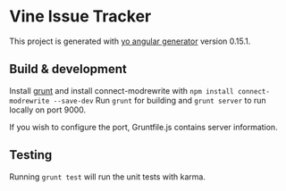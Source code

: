 # Vine Issue Tracker

This project is generated with [yo angular generator](https://github.com/yeoman/generator-angular)
version 0.15.1.

## Build & development

Install [grunt](http://gruntjs.com/getting-started) and install connect-modrewrite with
``` npm install connect-modrewrite --save-dev ```
Run `grunt` for building and `grunt server` to run locally on port 9000.

If you wish to configure the port, Gruntfile.js contains server information.

## Testing

Running `grunt test` will run the unit tests with karma.
